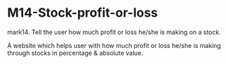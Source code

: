 # M14-Stock-profit-or-loss

mark14. Tell the user how much profit or loss he/she is making on a stock.

A website which helps user with how much profit or loss he/she is making through stocks in percentage & absolute value.

